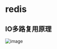 # redis

## IO多路复用原理

![image](https://github.com/user-attachments/assets/f63cd8d2-640f-442f-9234-821de9e767ae)

